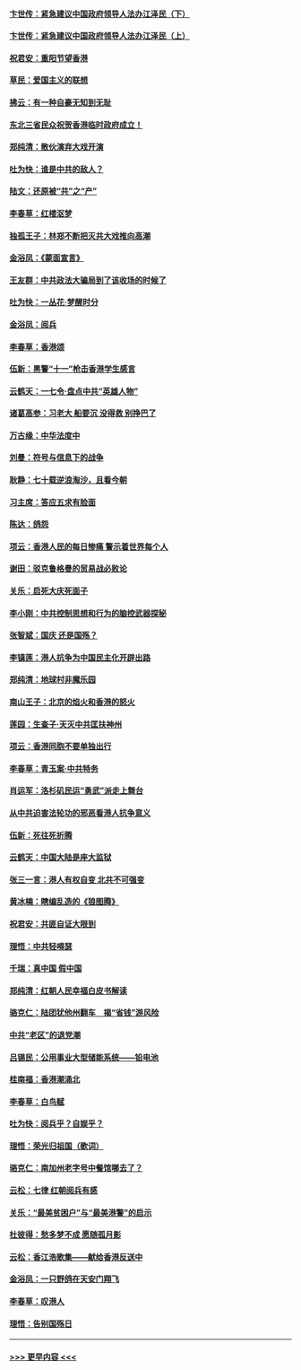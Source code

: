 #### [卞世传：紧急建议中国政府领导人法办江泽民（下）](../pages/nsc993/n11573390.md?t=10071822) 
#### [卞世传：紧急建议中国政府领导人法办江泽民（上）](../pages/nsc993/n11573208.md?t=10071822) 
#### [祝君安：重阳节望香港](../pages/nsc993/n11573190.md?t=10071822) 
#### [草民：爱国主义的联想](../pages/nsc993/n11572333.md?t=10071822) 
#### [拂云：有一种自豪无知到无耻](../pages/nsc993/n11572006.md?t=10071822) 
#### [东北三省民众祝贺香港临时政府成立！](../pages/nsc993/n11571215.md?t=10071822) 
#### [郑纯清：散伙演弃大戏开演](../pages/nsc993/n11570826.md?t=10071822) 
#### [吐为快：谁是中共的敌人？](../pages/nsc993/n11570817.md?t=10071822) 
#### [陆文：还原被“共”之“产”](../pages/nsc993/n11570798.md?t=10071822) 
#### [李春草：红楼沤梦](../pages/nsc993/n11569673.md?t=10071822) 
#### [独孤王子：林郑不断把灭共大戏推向高潮](../pages/nsc993/n11569381.md?t=10071822) 
#### [金浴凤：《蒙面宣言》](../pages/nsc993/n11569368.md?t=10071822) 
#### [王友群：中共政法大骗局到了该收场的时候了](../pages/nsc993/n11568940.md?t=10071822) 
#### [吐为快：一丛花‧梦醒时分](../pages/nsc993/n11567491.md?t=10071822) 
#### [金浴凤：阅兵](../pages/nsc993/n11567454.md?t=10071822) 
#### [李春草：香港颂](../pages/nsc993/n11567444.md?t=10071822) 
#### [伍新：黑警“十一”枪击香港学生感言](../pages/nsc993/n11567426.md?t=10071822) 
#### [云鹤天：一七令‧盘点中共“英雄人物”](../pages/nsc993/n11567091.md?t=10071822) 
#### [诸葛高参：习老大 船要沉 没得救 别挣巴了](../pages/nsc993/n11566976.md?t=10071822) 
#### [万古缘：中华法度中](../pages/nsc993/n11566726.md?t=10071822) 
#### [刘曼：符号与信息下的战争](../pages/nsc993/n11564655.md?t=10071822) 
#### [耿静：七十载逆浪淘沙，且看今朝](../pages/nsc993/n11564520.md?t=10071822) 
#### [习主席：答应五求有脸面](../pages/nsc993/n11563953.md?t=10071822) 
#### [陈达：鸽怨](../pages/nsc993/n11561879.md?t=10071822) 
#### [项云：香港人民的每日惨痛  警示着世界每个人](../pages/nsc993/n11559273.md?t=10071822) 
#### [谢田：驳克鲁格曼的贸易战必败论](../pages/nsc993/n11555840.md?t=10071822) 
#### [关乐：启死大庆死面子](../pages/nsc993/n11556823.md?t=10071822) 
#### [李小刚：中共控制思想和行为的脑控武器探秘](../pages/nsc993/n11556776.md?t=10071822) 
#### [张智斌：国庆  还是国殇？](../pages/nsc993/n11556617.md?t=10071822) 
#### [李镇莲：港人抗争为中国民主化开辟出路](../pages/nsc993/n11556570.md?t=10071822) 
#### [郑纯清：地球村非魔乐园](../pages/nsc993/n11555415.md?t=10071822) 
#### [南山王子：北京的焰火和香港的怒火](../pages/nsc993/n11555318.md?t=10071822) 
#### [莲园：生查子·天灭中共匡扶神州](../pages/nsc993/n11555302.md?t=10071822) 
#### [项云：香港同胞不要单独出行](../pages/nsc993/n11555276.md?t=10071822) 
#### [李春草：青玉案‧中共特务](../pages/nsc993/n11552356.md?t=10071822) 
#### [肖运军：洛杉矶民运“勇武”派走上舞台](../pages/nsc993/n11551595.md?t=10071822) 
#### [从中共迫害法轮功的邪恶看港人抗争意义](../pages/nsc993/n11540858.md?t=10071822) 
#### [伍新：死往死折腾](../pages/nsc993/n11550174.md?t=10071822) 
#### [云鹤天：中国大陆是座大监狱](../pages/nsc993/n11550155.md?t=10071822) 
#### [张三一言：港人有权自变 北共不可强变](../pages/nsc993/n11550132.md?t=10071822) 
#### [黄冰楠：瞎编乱造的《狼图腾》](../pages/nsc993/n11550082.md?t=10071822) 
#### [祝君安：共匪自证大限到](../pages/nsc993/n11550041.md?t=10071822) 
#### [理悟：中共轻嘚瑟](../pages/nsc993/n11547978.md?t=10071822) 
#### [千瑞：真中国 假中国](../pages/nsc993/n11547865.md?t=10071822) 
#### [郑纯清：红朝人民幸福白皮书解读](../pages/nsc993/n11547499.md?t=10071822) 
#### [骆克仁：陆团犹他州翻车　揭“省钱”游风险](../pages/nsc993/n11546977.md?t=10071822) 
#### [中共“老区”的退党潮](../pages/nsc993/n11545995.md?t=10071822) 
#### [吕锡民：公用事业大型储能系统——铅电池](../pages/nsc993/n11545701.md?t=10071822) 
#### [桂南福：香港潮涌北](../pages/nsc993/n11545682.md?t=10071822) 
#### [李春草：白鸟赋](../pages/nsc993/n11545663.md?t=10071822) 
#### [吐为快：阅兵乎？自娱乎？](../pages/nsc993/n11545625.md?t=10071822) 
#### [理悟：荣光归祖国（歌词）](../pages/nsc993/n11545616.md?t=10071822) 
#### [骆克仁：南加州老字号中餐馆哪去了？](../pages/nsc993/n11545120.md?t=10071822) 
#### [云松：七律 红朝阅兵有感](../pages/nsc993/n11542394.md?t=10071822) 
#### [关乐：“最美贫困户”与“最美港警”的启示](../pages/nsc993/n11542252.md?t=10071822) 
#### [杜彼得：愁多梦不成 愿随孤月影](../pages/nsc993/n11540296.md?t=10071822) 
#### [云松：香江浩歌集——献给香港反送中](../pages/nsc993/n11540149.md?t=10071822) 
#### [金浴凤：一只野鸽在天安门翔飞](../pages/nsc993/n11540280.md?t=10071822) 
#### [李春草：叹港人](../pages/nsc993/n11540119.md?t=10071822) 
#### [理悟：告别国殇日](../pages/nsc993/n11539610.md?t=10071822) 

----
#### [ >>> 更早内容 <<< ](../indexes/nsc993-earlier.md)
